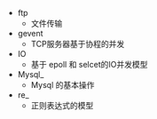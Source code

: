 * ftp
    - 文件传输
* gevent
    - TCP服务器基于协程的并发
* IO
    - 基于 epoll 和 selcet的IO并发模型
* Mysql_
    - Mysql 的基本操作
* re_
    - 正则表达式的模型         
